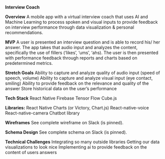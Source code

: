 **Interview Coach**

**Overview**
A mobile app with a virtual interview coach that uses AI and Machine Learning to process spoken and visual inputs to provide feedback on interview performance through data visualization & personal recommendations.

**MVP**
A user is presented an interview question and is able to record his/ her answer.
The app takes that audio input and analyzes the content, specifically the use of fillers (‘likes’, ‘ums’, ‘ahs).
The user is then presented with performance feedback through reports and charts based on predetermined metrics.

**Stretch Goals**
Ability to capture and analyze quality of audio input (speed of speech, volume)
Ability to capture and analyze visual input (eye contact, smiling)
Ability to provide feedback on the relevance and quality of the answer
Store historical data on the user’s performance

**Tech Stack**
React Native
Firebase
Tensor Flow
Cube.js

**Libraries:**
React Native Charts (or Victory, Chart.js)
React-native-voice
React-native-camera
Chatbot library
 
**Wireframes**
See complete wireframe on Slack (is pinned).

**Schema Design**
See complete schema on Slack (is pinned).

**Technical Challenges**
Integrating so many outside libraries
Getting our data visualizations to look nice
Implementing ai to provide feedback on the content of users answers

